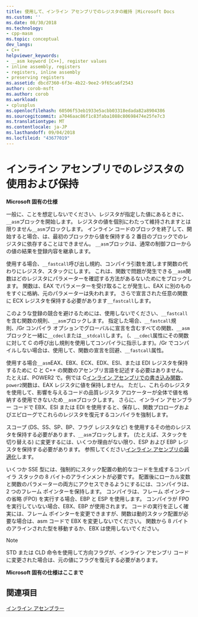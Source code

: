 ```yaml
---
title: 使用して、インライン アセンブリでのレジスタの維持 |Microsoft Docs
ms.custom: ''
ms.date: 08/30/2018
ms.technology:
- cpp-masm
ms.topic: conceptual
dev_langs:
- C++
helpviewer_keywords:
- __asm keyword [C++], register values
- inline assembly, registers
- registers, inline assembly
- preserving registers
ms.assetid: dbcd7360-6f3e-4b22-9ee2-9f65ca6f2543
author: corob-msft
ms.author: corob
ms.workload:
- cplusplus
ms.openlocfilehash: 60506f53eb1933e5acbb03318edada82a8904386
ms.sourcegitcommit: a7046aac86f1c83faba1088c80698474e25fe7c3
ms.translationtype: MT
ms.contentlocale: ja-JP
ms.lasthandoff: 09/04/2018
ms.locfileid: "43677019"
---
```

# <a name="using-and-preserving-registers-in-inline-assembly"></a>インライン アセンブリでのレジスタの使用および保持

**Microsoft 固有の仕様**

一般に、ことを想定しないでください、レジスタが指定した値にあるときに、`__asm`ブロックを開始します。 レジスタの値を個別にわたって維持されますとは限りません`__asm`ブロックします。 インライン コードのブロックを終了して、開始すると場合、は、最初のブロックから値を保持する 2 番目のブロックでのレジスタに依存することはできません。 `__asm`ブロックは、通常の制御フローからの値の結果を登録内容を継承します。

使用する場合、`__fastcall`呼び出し規約、コンパイラ引数を渡します関数の代わりにレジスタ、スタックにします。 これは、関数で問題が発生できる`__asm`関数はどのレジスタにパラメーターを確認する方法があるないためにをブロックします。 関数は、EAX でパラメーターを受け取ることが発生し、EAX に別のものをすぐに格納、元のパラメーターは失われます。 さらで宣言された任意の関数に ECX レジスタを保持する必要があります`__fastcall`します。

このような登録の競合を避けるためには、使用しないでください、`__fastcall`を含む関数の規則、`__asm`ブロックします。 指定した場合、`__fastcall`規則、/Gr コンパイラ オプションでグローバルに宣言を含むすべての関数、`__asm`ブロックと一緒に`__cdecl`または`__stdcall`します。 (、`__cdecl`属性にその関数に対して C の呼び出し規則を使用してコンパイラに指示します)。/Gr でコンパイルしない場合は、使用して、関数の宣言を回避、`__fastcall`属性。

使用する場合`__asm`EAX、EBX、ECX、EDX、ESI、または EDI レジスタを保持するために C と C++ の関数のアセンブリ言語を記述する必要はありません。 たとえば、POWER2 で。例では C[インライン アセンブリでの書き込み関数](../../assembler/inline/writing-functions-with-inline-assembly.md)、`power2`関数は、EAX レジスタに値を保持しません。 ただし、これらのレジスタを使用して、影響を与えるコードの品質レジスタ アロケーターが全体で値を格納する使用できないため`__asm`ブロックします。 さらに、インライン アセンブラー コードで EBX、ESI または EDI を使用すると、保存し、関数プロローグおよびエピローグでこれらのレジスタを復元するコンパイラを強制します。

スコープ (DS、SS、SP、BP、フラグ レジスタなど) を使用するその他のレジスタを保持する必要があります、`__asm`ブロックします。 (たとえば、スタックを切り替える) に変更するには、いくつか理由がない限り、ESP および EBP レジスタを保持する必要があります。 参照してください[インライン アセンブリの最適化](../../assembler/inline/optimizing-inline-assembly.md)します。

いくつか SSE 型には、強制的にスタック配置の動的なコードを生成するコンパイラ スタックの 8 バイトのアラインメントが必要です。 配置後にローカル変数と関数のパラメーターの両方にアクセスできるようにするには、コンパイラは、2 つのフレーム ポインターを保持します。  コンパイラは、フレーム ポインターの省略 (FPO) を実行する場合、EBP と ESP を使用します。  コンパイラが FPO を実行していない場合、EBX、EBP が使用されます。 コードの実行を正しく確実には、フレーム ポインターを変更できますが、関数は動的スタック配置が必要な場合は、asm コードで EBX を変更しないでください。 関数から 8 バイトのアラインされた型を移動するか、EBX は使用しないでください。

> [!NOTE]
>  STD または CLD 命令を使用して方向フラグが、インライン アセンブリ コードに変更された場合は、元の値にフラグを復元する必要があります。

**Microsoft 固有の仕様はここまで**

## <a name="see-also"></a>関連項目

[インライン アセンブラー](../../assembler/inline/inline-assembler.md)<br/>